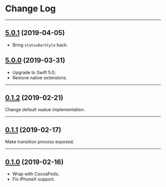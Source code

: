 # Change Log

-----

## [5.0.1](https://github.com/EFPrefix/EFNavigationBar/releases/tag/5.0.1) (2019-04-05)

- Bring `statusBarStyle` back.

## [5.0.0](https://github.com/EFPrefix/EFNavigationBar/releases/tag/5.0.0) (2019-03-31)

- Upgrade to Swift 5.0;
- Remove native extensions.

---

## [0.1.2](https://github.com/EFPrefix/EFNavigationBar/releases/tag/0.1.2) (2019-02-21)

Change default vaalue implementation.

---

## [0.1.1](https://github.com/EFPrefix/EFNavigationBar/releases/tag/0.1.1) (2019-02-17)

Make transition process exposed.

---

## [0.1.0](https://github.com/EFPrefix/EFNavigationBar/releases/tag/0.1.0) (2019-02-16)

- Wrap with CocoaPods;
- Fix iPhoneX support.

